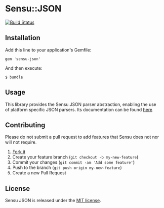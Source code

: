 # Sensu::JSON

[![Build Status](https://travis-ci.org/sensu/sensu-json.svg?branch=master)](https://travis-ci.org/sensu/sensu-json)

## Installation

Add this line to your application's Gemfile:

    gem 'sensu-json'

And then execute:

    $ bundle

## Usage

This library provides the Sensu JSON parser abstraction, enabling
the use of platform specific JSON parsers. Its documentation can be
found [here](http://rubydoc.info/github/sensu/sensu-json/Sensu/JSON).

## Contributing

Please do not submit a pull request to add features that Sensu does
not nor will not require.

1. [Fork it](https://github.com/sensu/sensu-json/fork)
2. Create your feature branch (`git checkout -b my-new-feature`)
3. Commit your changes (`git commit -am 'Add some feature'`)
4. Push to the branch (`git push origin my-new-feature`)
5. Create a new Pull Request

## License

Sensu JSON is released under the [MIT license](https://raw.github.com/sensu/sensu-json/master/LICENSE.txt).
